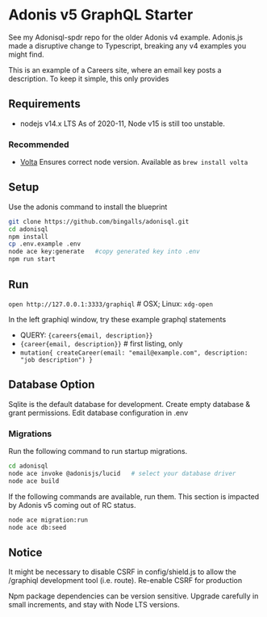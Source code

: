 # Adonis v5 GraphQL Starter
See my Adonisql-spdr repo for the older Adonis v4 example.
Adonis.js made a disruptive change to Typescript, breaking any v4 examples you might find.

This is an example of a Careers site, where an email key posts a description.
To keep it simple, this only provides 

## Requirements
* nodejs v14.x LTS
As of 2020-11, Node v15 is still too unstable.

### Recommended
* [Volta](https://volta.sh/) Ensures correct node version. Available as `brew install volta`

## Setup

Use the adonis command to install the blueprint

```bash
git clone https://github.com/bingalls/adonisql.git
cd adonisql
npm install
cp .env.example .env
node ace key:generate   #copy generated key into .env
npm run start
```

## Run
`open http://127.0.0.1:3333/graphiql` # OSX; Linux: `xdg-open`

In the left graphiql window, try these example graphql statements
* QUERY: ` {careers{email, description}} `
* ` {career{email, description}} `    # first listing, only
* ` mutation{ createCareer(email: "email@example.com", description: "job description") } `

## Database Option
Sqlite is the default database for development.
Create empty database & grant permissions.
Edit database configuration in .env

### Migrations

Run the following command to run startup migrations.

```bash
cd adonisql
node ace invoke @adonisjs/lucid   # select your database driver
node ace build
```
If the following commands are available, run them. This section is impacted
by Adonis v5 coming out of RC status.
```bash
node ace migration:run
node ace db:seed
```
## Notice
It might be necessary to disable CSRF in config/shield.js to allow the /graphiql development tool (i.e. route).
Re-enable CSRF for production

Npm package dependencies can be version sensitive. Upgrade carefully in
small increments, and stay with Node LTS versions.
